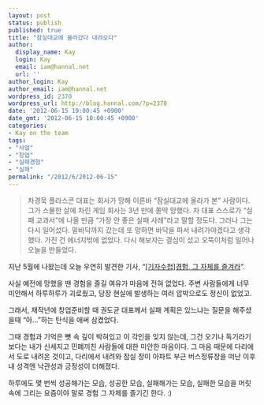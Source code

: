 ```yaml
---
layout: post
status: publish
published: true
title: "잠실대교에 올라갔다 내려오다"
author:
  display_name: Kay
  login: Kay
  email: iam@hannal.net
  url: ''
author_login: Kay
author_email: iam@hannal.net
wordpress_id: 2370
wordpress_url: http://blog.hannal.com/?p=2370
date: '2012-06-15 19:00:45 +0900'
date_gmt: '2012-06-15 10:00:45 +0900'
categories:
- Kay on the team
tags:
- "사업"
- "창업"
- "실패경험"
- "실패"
permalink: "/2012/6/2012-06-15"
---
```

<blockquote>차경묵 플라스콘 대표는 회사가 망해 이른바 “잠실대교에 올라가 본” 사람이다. 그가 스물한 살에 차린 게임 회사는 3년 만에 쫄딱 망했다. 차 대표 스스로가 “실패 교과서”에 나올 만큼 “가장 안 좋은 실패 사례”라고 말할 정도다. 그러나 그는 다시 일어섰다. 밑바닥까지 갔는데 또 망하면 바닥을 파서 내려가야겠다고 생각했다. 가진 건 에너지밖에 없었다. 다시 해보자는 결심이 섰고 오뚝이처럼 일어나 오늘을 만들었다.</p></blockquote>
<p>지난 5월에 나왔는데 오늘 우연히 발견한 기사, “<a href="http://www.etnews.com/news/opinion/2587870_1545.html">[기자수첩]경험, 그 자체를 즐겨라</a>”.</p>
<p>사실 예전에 망했을 땐 경험을 즐길 여유가 마음에 전혀 없었다. 주변 사람들에게 너무 미안해서 하루하루가 괴로웠고, 당장 현실에 발생하는 여러 압박으로도 정신이 없었고.</p>
<p>그래서, 재작년에 창업준비할 때 권도균 대표께서 실패 계획은 있느냐는 질문을 해주셨을때 “아…”하는 탄식을 애써 삼켰었다.</p>
<p>그때 경험과 기억은 뼛 속 깊이 박혀있고 이 각인을 잊지 않는데, 그건 오기나 독기라기 보다는 내가 신세지고 민폐끼친 사람들에 대한 미안한 마음이다. 그 마음 때문에 다리에서 도로 내려온 것이고, 다리에서 내려와 잠실 장미 아파트 부근 버스정류장을 떠난 이후 내 성격엔 낙관성과 긍정성이 더해졌다.</p>
<p>하루에도 몇 번씩 성공해가는 모습, 성공한 모습, 실패해가는 모습, 실패한 모습을 머릿 속에 그리는 요즘이야 말로 경험 그 자체를 즐기긴 한다. :)</p>
